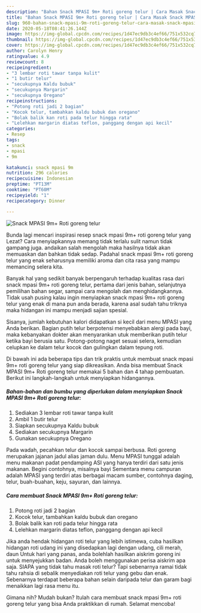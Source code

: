 ```yaml
---
description: "Bahan Snack MPASI 9m+ Roti goreng telur | Cara Masak Snack MPASI 9m+ Roti goreng telur Yang Paling Enak"
title: "Bahan Snack MPASI 9m+ Roti goreng telur | Cara Masak Snack MPASI 9m+ Roti goreng telur Yang Paling Enak"
slug: 960-bahan-snack-mpasi-9m-roti-goreng-telur-cara-masak-snack-mpasi-9m-roti-goreng-telur-yang-paling-enak
date: 2020-05-18T08:41:26.144Z
image: https://img-global.cpcdn.com/recipes/1d47ec9db3c4ef66/751x532cq70/snack-mpasi-9m-roti-goreng-telur-foto-resep-utama.jpg
thumbnail: https://img-global.cpcdn.com/recipes/1d47ec9db3c4ef66/751x532cq70/snack-mpasi-9m-roti-goreng-telur-foto-resep-utama.jpg
cover: https://img-global.cpcdn.com/recipes/1d47ec9db3c4ef66/751x532cq70/snack-mpasi-9m-roti-goreng-telur-foto-resep-utama.jpg
author: Carolyn Henry
ratingvalue: 4.9
reviewcount: 8
recipeingredient:
- "3 lembar roti tawar tanpa kulit"
- "1 butir telur"
- "secukupnya Kaldu bubuk"
- "secukupnya Margarin"
- "secukupnya Oregano"
recipeinstructions:
- "Potong roti jadi 2 bagian"
- "Kocok telur, tambahkan kaldu bubuk dan oregano"
- "Bolak balik kan roti pada telur hingga rata"
- "Lelehkan margarin diatas teflon, panggang dengan api kecil"
categories:
- Resep
tags:
- snack
- mpasi
- 9m

katakunci: snack mpasi 9m 
nutrition: 296 calories
recipecuisine: Indonesian
preptime: "PT13M"
cooktime: "PT60M"
recipeyield: "1"
recipecategory: Dinner

---
```



![Snack MPASI 9m+ Roti goreng telur](https://img-global.cpcdn.com/recipes/1d47ec9db3c4ef66/751x532cq70/snack-mpasi-9m-roti-goreng-telur-foto-resep-utama.jpg)

Bunda lagi mencari inspirasi resep snack mpasi 9m+ roti goreng telur yang Lezat? Cara menyiapkannya memang tidak terlalu sulit namun tidak gampang juga. andaikan salah mengolah maka hasilnya tidak akan memuaskan dan bahkan tidak sedap. Padahal snack mpasi 9m+ roti goreng telur yang enak seharusnya memiliki aroma dan cita rasa yang mampu memancing selera kita.

Banyak hal yang sedikit banyak berpengaruh terhadap kualitas rasa dari snack mpasi 9m+ roti goreng telur, pertama dari jenis bahan, selanjutnya pemilihan bahan segar, sampai cara mengolah dan menghidangkannya. Tidak usah pusing kalau ingin menyiapkan snack mpasi 9m+ roti goreng telur yang enak di mana pun anda berada, karena asal sudah tahu triknya maka hidangan ini mampu menjadi sajian spesial.

Sisanya, jumlah kebutuhan kalori didapatkan si kecil dari menu MPASI yang Anda berikan. Bagian putih telur berpotensi menyebabkan alergi pada bayi, maka kebanyakan dokter akan menyarankan utuk memberikan putih telur ketika bayi berusia satu. Potong-potong naget sesuai selera, kemudian celupkan ke dalam telur kocok dan gulingkan dalam tepung roti.


Di bawah ini ada beberapa tips dan trik praktis untuk membuat snack mpasi 9m+ roti goreng telur yang siap dikreasikan. Anda bisa membuat Snack MPASI 9m+ Roti goreng telur memakai 5 bahan dan 4 tahap pembuatan. Berikut ini langkah-langkah untuk menyiapkan hidangannya.

<!--inarticleads1-->

##### Bahan-bahan dan bumbu yang diperlukan dalam menyiapkan Snack MPASI 9m+ Roti goreng telur:

1. Sediakan 3 lembar roti tawar tanpa kulit
1. Ambil 1 butir telur
1. Siapkan secukupnya Kaldu bubuk
1. Sediakan secukupnya Margarin
1. Gunakan secukupnya Oregano


Pada wadah, pecahkan telur dan kocok sampai berbusa. Roti goreng merupakan jajanan jadul alias jaman dulu. Menu MPASI tunggal adalah menu makanan padat pendamping ASI yang hanya terdiri dari satu jenis makanan. Begini contohnya, misalnya bayi Sementara menu campuran adalah MPASI yang terdiri atas berbagai macam sumber, contohnya daging, telur, buah-buahan, keju, sayuran, dan lainnya. 

<!--inarticleads2-->

##### Cara membuat Snack MPASI 9m+ Roti goreng telur:

1. Potong roti jadi 2 bagian
1. Kocok telur, tambahkan kaldu bubuk dan oregano
1. Bolak balik kan roti pada telur hingga rata
1. Lelehkan margarin diatas teflon, panggang dengan api kecil


Jika anda hendak hidangan roti telur yang lebih istimewa, cuba hasilkan hidangan roti udang ini yang disedapkan lagi dengan udang, cili merah, daun Untuk hari yang panas, anda bolehlah hasilkan aiskrim goreng ini untuk menyejukkan badan. Anda boleh menggunakan perisa aiskrim apa saja. SIAPA yang tidak tahu masak roti telur? Tapi sebenarnya ramai tidak tahu rahsia di sebalik menyediakan roti telur yang gebu dan enak. Sebenarnya terdapat beberapa bahan selain daripada telur dan garam bagi menaikkan lagi rasa menu itu. 

Gimana nih? Mudah bukan? Itulah cara membuat snack mpasi 9m+ roti goreng telur yang bisa Anda praktikkan di rumah. Selamat mencoba!
